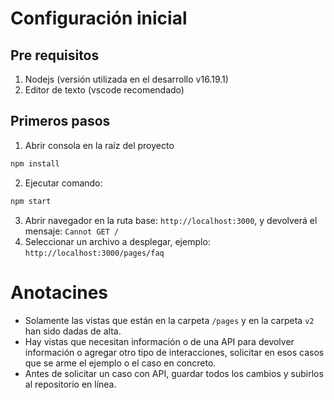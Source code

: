 # Configuración inicial
## Pre requisitos
1. Nodejs (versión utilizada en el desarrollo v16.19.1)
2. Editor de texto (vscode recomendado)

## Primeros pasos
<!-- > npm i -->
1. Abrir consola en la raíz del proyecto
```bash
npm install
```
2. Ejecutar comando:
```bash
npm start
```
3. Abrir navegador en la ruta base: `http://localhost:3000`, y devolverá el mensaje: `Cannot GET /`
4. Seleccionar un archivo a desplegar, ejemplo: `http://localhost:3000/pages/faq`

# Anotacines
* Solamente las vistas que están en la carpeta `/pages` y en la carpeta `v2` han sido dadas de alta.
* Hay vistas que necesitan información o de una API para devolver información o agregar otro tipo de interacciones, solicitar en esos casos que se arme el ejemplo o el caso en concreto.
* Antes de solicitar un caso con API, guardar todos los cambios y subirlos al repositorio en línea.
